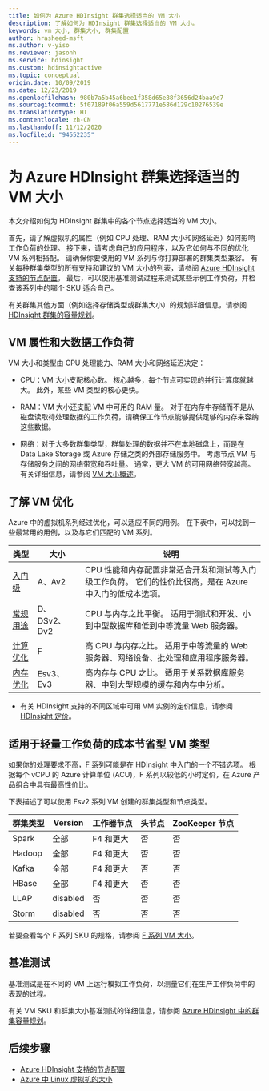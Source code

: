 ```yaml
---
title: 如何为 Azure HDInsight 群集选择适当的 VM 大小
description: 了解如何为 HDInsight 群集选择适当的 VM 大小。
keywords: vm 大小, 群集大小, 群集配置
author: hrasheed-msft
ms.author: v-yiso
ms.reviewer: jasonh
ms.service: hdinsight
ms.custom: hdinsightactive
ms.topic: conceptual
origin.date: 10/09/2019
ms.date: 12/23/2019
ms.openlocfilehash: 980b7a5b45a6bee1f358d65e88f3656d24baa9d7
ms.sourcegitcommit: 5f07189f06a559d5617771e586d129c10276539e
ms.translationtype: HT
ms.contentlocale: zh-CN
ms.lasthandoff: 11/12/2020
ms.locfileid: "94552235"
---
```

# <a name="selecting-the-right-vm-size-for-your-azure-hdinsight-cluster"></a>为 Azure HDInsight 群集选择适当的 VM 大小

本文介绍如何为 HDInsight 群集中的各个节点选择适当的 VM 大小。 

首先，请了解虚拟机的属性（例如 CPU 处理、RAM 大小和网络延迟）如何影响工作负荷的处理。 接下来，请考虑自己的应用程序，以及它如何与不同的优化 VM 系列相搭配。 请确保你要使用的 VM 系列与你打算部署的群集类型兼容。 有关每种群集类型的所有支持和建议的 VM 大小的列表，请参阅 [Azure HDInsight 支持的节点配置](hdinsight-supported-node-configuration.md)。 最后，可以使用基准测试过程来测试某些示例工作负荷，并检查该系列中的哪个 SKU 适合自己。

有关群集其他方面（例如选择存储类型或群集大小）的规划详细信息，请参阅 [HDInsight 群集的容量规划](hdinsight-capacity-planning.md)。

## <a name="vm-properties-and-big-data-workloads"></a>VM 属性和大数据工作负荷

VM 大小和类型由 CPU 处理能力、RAM 大小和网络延迟决定：

- CPU：VM 大小支配核心数。 核心越多，每个节点可实现的并行计算度就越大。 此外，某些 VM 类型的核心更快。

- RAM：VM 大小还支配 VM 中可用的 RAM 量。 对于在内存中存储而不是从磁盘读取待处理数据的工作负荷，请确保工作节点能够提供足够的内存来容纳这些数据。

- 网络：对于大多数群集类型，群集处理的数据并不在本地磁盘上，而是在 Data Lake Storage 或 Azure 存储之类的外部存储服务中。 考虑节点 VM 与存储服务之间的网络带宽和吞吐量。 通常，更大 VM 的可用网络带宽越高。 有关详细信息，请参阅 [VM 大小概述](/virtual-machines/linux/sizes)。

## <a name="understanding-vm-optimization"></a>了解 VM 优化

Azure 中的虚拟机系列经过优化，可以适应不同的用例。 在下表中，可以找到一些最常用的用例，以及与它们匹配的 VM 系列。

| 类型                     | 大小           |    说明       |
|--------------------------|-------------------|------------------------------------------------------------------------------------------------------------------------------------|
| [入门级](../virtual-machines/linux/sizes-general.md)          | A、Av2  | CPU 性能和内存配置非常适合开发和测试等入门级工作负荷。 它们的性价比很高，是在 Azure 中入门的低成本选项。 |
| [常规用途](../virtual-machines/linux/sizes-general.md)          | D、DSv2、Dv2  | CPU 与内存之比平衡。 适用于测试和开发、小到中型数据库和低到中等流量 Web 服务器。 |
| [计算优化](../virtual-machines/linux/sizes-compute.md)        | F           | 高 CPU 与内存之比。 适用于中等流量的 Web 服务器、网络设备、批处理和应用程序服务器。        |
| [内存优化](../virtual-machines/linux/sizes-memory.md)         | Esv3、Ev3  | 高内存与 CPU 之比。 适用于关系数据库服务器、中到大型规模的缓存和内存中分析。                 |

- 有关 HDInsight 支持的不同区域中可用 VM 实例的定价信息，请参阅 [HDInsight 定价](https://www.azure.cn/pricing/details/hdinsight/)。

## <a name="cost-saving-vm-types-for-light-workloads"></a>适用于轻量工作负荷的成本节省型 VM 类型

如果你的处理要求不高，[F 系列](https://azure.microsoft.com/blog/f-series-vm-size/)可能是在 HDInsight 中入门的一个不错选项。 根据每个 vCPU 的 Azure 计算单位 (ACU)，F 系列以较低的小时定价，在 Azure 产品组合中具有最高性价比。

下表描述了可以使用 Fsv2 系列 VM 创建的群集类型和节点类型。

| 群集类型 | Version | 工作器节点 | 头节点 | ZooKeeper 节点 |
|---|---|---|---|---|
| Spark | 全部 | F4 和更大 | 否 | 否 |
| Hadoop | 全部 | F4 和更大 | 否 | 否 |
| Kafka | 全部 | F4 和更大 | 否 | 否 |
| HBase | 全部 | F4 和更大 | 否 | 否 |
| LLAP | disabled | 否 | 否 | 否 |
| Storm | disabled | 否 | 否 | 否 |


若要查看每个 F 系列 SKU 的规格，请参阅 [F 系列 VM 大小](https://azure.microsoft.com/blog/f-series-vm-size/)。

## <a name="benchmarking"></a>基准测试

基准测试是在不同的 VM 上运行模拟工作负荷，以测量它们在生产工作负荷中的表现的过程。 

有关 VM SKU 和群集大小基准测试的详细信息，请参阅 [Azure HDInsight 中的群集容量规划](hdinsight-capacity-planning.md#choose-the-vm-size-and-type)。

## <a name="next-steps"></a>后续步骤

- [Azure HDInsight 支持的节点配置](hdinsight-supported-node-configuration.md)
- [Azure 中 Linux 虚拟机的大小](../virtual-machines/sizes.md)